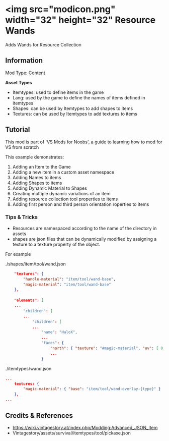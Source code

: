 # <img src="modicon.png" width="32" height="32" Resource Wands

Adds Wands for Resource Collection
 
## Information

Mod Type: Content 

**Asset Types**

- Itemtypes: used to define items in the game
- Lang: used by the game to define the names of items defined in itemtypes
- Shapes: can be used by Itemtypes to add shapes to items
- Textures: can be used by Itemtypes to add textures to items
 
## Tutorial

This mod is part of 'VS Mods for Noobs', a guide to learning how to mod for VS from scratch

This example demonstrates:

1. Adding an Item to the Game
2. Adding a new item in a custom asset namespace
4. Adding Names to items
3. Adding Shapes to items
4. Adding Dynamic Material to Shapes
5. Creating multiple dynamic variations of an item
6. Adding resource collection tool properties to items
6. Adding first person and third person orientation roperties to items


### Tips & Tricks

- Resources are namespaced according to the name of the directory in assets
- shapes are json files that can be dynamically modified by assigning a texture to a texture property of the object. 

For example

./shapes/item/tool/wand.json

```json
	"textures": {
		"handle-material": "item/tool/wand-base",
		"magic-material": "item/tool/wand-base"
	},

	"elements": [
    ...
		"children": [
        ...
            "children": [
            ...
                "name": "HaloX",
                ...
                "faces": {
                    "north": { "texture": "#magic-material", "uv": [ 0.0, 5.0, 1.0, 6.0 ] },
                    ...
                }
```

./itemtypes/wand.json

```json 
...
	textures: {
        "magic-material": { "base": "item/tool/wand-overlay-{type}" }
	},
...
```

## Credits & References

- https://wiki.vintagestory.at/index.php/Modding:Advanced_JSON_Item
- Vintagestory/assets/survival/itemtypes/tool/pickaxe.json